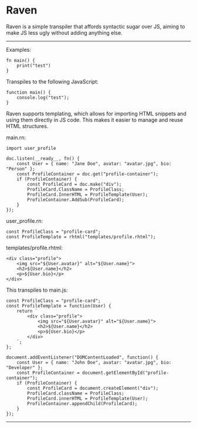 # Raven

Raven is a simple transpiler that affords syntactic sugar over JS, aiming to make JS less ugly without adding anything else.

---

Examples:

```
fn main() {
    print("test")
}
```

Transpiles to the following JavaScript:

```
function main() {
    console.log("test");
}

```

Raven supports templating, which allows for importing HTML snippets and using them directly in JS code.
This makes it easier to manage and reuse HTML structures.

main.rn:

```
import user_profile

doc.listen(__ready__, fn() {
    const User = { name: "Jane Doe", avatar: "avatar.jpg", bio: "Person" };
    const ProfileContainer = doc.get("profile-container");
    if (ProfileContainer) {
        const ProfileCard = doc.make("div");
        ProfileCard.ClassName = ProfileClass;
        ProfileCard.InnerHTML = ProfileTemplate(User);
        ProfileContainer.AddSub(ProfileCard);
    }
});
```

user_profile.rn:

```
const ProfileClass = "profile-card";
const ProfileTemplate = rhtml("templates/profile.rhtml");
```

templates/profile.rhtml:

```
<div class="profile">
    <img src="${User.avatar}" alt="${User.name}">
    <h2>${User.name}</h2>
    <p>${User.bio}</p>
</div>
```

This transpiles to main.js:

```
const ProfileClass = "profile-card";
const ProfileTemplate = function(User) {
    return `
        <div class="profile">
            <img src="${User.avatar}" alt="${User.name}">
            <h2>${User.name}</h2>
            <p>${User.bio}</p>
        </div>
    `;
};

document.addEventListener("DOMContentLoaded", function() {
    const User = { name: "John Doe", avatar: "avatar.jpg", bio: "Developer" };
    const ProfileContainer = document.getElementById("profile-container");
    if (ProfileContainer) {
        const ProfileCard = document.createElement("div");
        ProfileCard.className = ProfileClass;
        ProfileCard.innerHTML = ProfileTemplate(User);
        ProfileContainer.appendChild(ProfileCard);
    }
});
```

---
